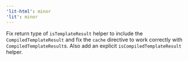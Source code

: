 ```yaml
---
'lit-html': minor
'lit': minor
---
```


Fix return type of `isTemplateResult` helper to include the `CompiledTemplateResult` and fix the `cache` directive to work correctly with `CompiledTemplateResult`s. Also add an explicit `isCompiledTemplateResult` helper.
